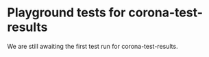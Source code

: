 # Playground tests for corona-test-results
We are still awaiting the first test run for corona-test-results.
